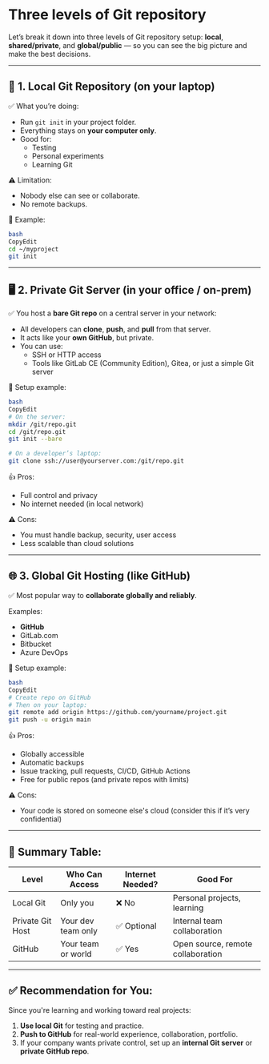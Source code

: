 # Three levels of Git repository

Let’s break it down into three levels of Git repository setup: **local**, **shared/private**, and **global/public** — so you can see the big picture and make the best decisions.

---

## 🧩 1. **Local Git Repository (on your laptop)**

✅ What you’re doing:

- Run `git init` in your project folder.
- Everything stays on **your computer only**.
- Good for:
    - Testing
    - Personal experiments
    - Learning Git

⚠️ Limitation:

- Nobody else can see or collaborate.
- No remote backups.

🧠 Example:

```bash
bash
CopyEdit
cd ~/myproject
git init

```

---

## 🖥️ 2. **Private Git Server (in your office / on-prem)**

✅ You host a **bare Git repo** on a central server in your network:

- All developers can **clone**, **push**, and **pull** from that server.
- It acts like your **own GitHub**, but private.
- You can use:
    - SSH or HTTP access
    - Tools like GitLab CE (Community Edition), Gitea, or just a simple Git server

🧠 Setup example:

```bash
bash
CopyEdit
# On the server:
mkdir /git/repo.git
cd /git/repo.git
git init --bare

# On a developer’s laptop:
git clone ssh://user@yourserver.com:/git/repo.git

```

👍 Pros:

- Full control and privacy
- No internet needed (in local network)

⚠️ Cons:

- You must handle backup, security, user access
- Less scalable than cloud solutions

---

## 🌐 3. **Global Git Hosting (like GitHub)**

✅ Most popular way to **collaborate globally and reliably**.

Examples:

- **GitHub**
- GitLab.com
- Bitbucket
- Azure DevOps

🧠 Setup example:

```bash
bash
CopyEdit
# Create repo on GitHub
# Then on your laptop:
git remote add origin https://github.com/yourname/project.git
git push -u origin main

```

👍 Pros:

- Globally accessible
- Automatic backups
- Issue tracking, pull requests, CI/CD, GitHub Actions
- Free for public repos (and private repos with limits)

⚠️ Cons:

- Your code is stored on someone else's cloud (consider this if it’s very confidential)

---

## 🧠 Summary Table:

| Level | Who Can Access | Internet Needed? | Good For |
| --- | --- | --- | --- |
| Local Git | Only you | ❌ No | Personal projects, learning |
| Private Git Host | Your dev team only | ✅ Optional | Internal team collaboration |
| GitHub | Your team or world | ✅ Yes | Open source, remote collaboration |

---

## ✅ Recommendation for You:

Since you're learning and working toward real projects:

1. **Use local Git** for testing and practice.
2. **Push to GitHub** for real-world experience, collaboration, portfolio.
3. If your company wants private control, set up an **internal Git server** or **private GitHub repo**.
